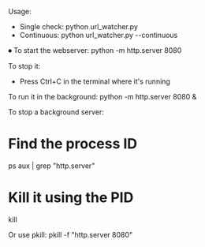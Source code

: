 Usage:

  - Single check: python url_watcher.py <URL>
  - Continuous: python url_watcher.py <URL> --continuous


⏺ To start the webserver:
  python -m http.server 8080

  To stop it:
  - Press Ctrl+C in the terminal where it's running

  To run it in the background:
  python -m http.server 8080 &

  To stop a background server:
  # Find the process ID
  ps aux | grep "http.server"
  # Kill it using the PID
  kill <PID>

  Or use pkill:
  pkill -f "http.server 8080"
 



